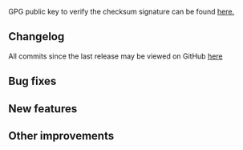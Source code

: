 GPG public key to verify the checksum signature can be found [here.](http://pool.sks-keyservers.net/pks/lookup?search=0xE8359963&op=vindex)

## Changelog

All commits since the last release may be viewed on GitHub [here](https://github.com/crypdex/blackbox/compare/0.1.30...0.1.31)



## Bug fixes

## New features

## Other improvements
